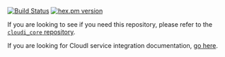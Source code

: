 [![Build Status](https://secure.travis-ci.org/CloudI/cloudi_service_db_couchdb.png?branch=master)](http://travis-ci.org/CloudI/cloudi_service_db_couchdb)
[![hex.pm version](https://img.shields.io/hexpm/v/cloudi_service_db_couchdb.svg)](https://hex.pm/packages/cloudi_service_db_couchdb)

If you are looking to see if you need this repository, please refer to the [`cloudi_core` repository](https://github.com/CloudI/cloudi_core#about).

If you are looking for CloudI service integration documentation, [go here](https://github.com/CloudI/CloudI#integration).

